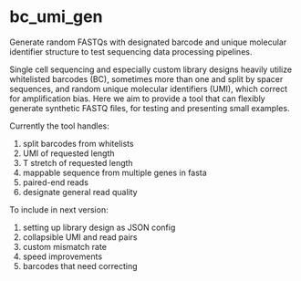 # bc_umi_gen
Generate random FASTQs with designated barcode and unique molecular identifier structure to test sequencing data processing pipelines.

Single cell sequencing and especially custom library designs heavily utilize whitelisted barcodes (BC), sometimes more than one and split by spacer sequences, and random unique molecular identifiers (UMI), which correct for amplification bias. Here we aim to provide a tool that can flexibly generate synthetic FASTQ files, for testing and presenting small examples.

Currently the tool handles:
1. split barcodes from whitelists
2. UMI of requested length
3. T stretch of requested length
4. mappable sequence from multiple genes in fasta
5. paired-end reads
6. designate general read quality

To include in next version:
1. setting up library design as JSON config
2. collapsible UMI and read pairs
3. custom mismatch rate
4. speed improvements
5. barcodes that need correcting

